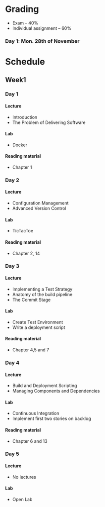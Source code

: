 # Grading

* Exam – 40%
* Individual assignment – 60%

### Day 1: Mon. 28th of November

# Schedule
## Week1
### Day 1
#### Lecture
* Introduction
* The Problem of Delivering Software

#### Lab
* Docker

#### Reading material
* Chapter 1

### Day 2
#### Lecture
* Configuration Management
* Advanced Version Control

#### Lab
* TicTacToe

#### Reading material
* Chapter 2, 14

### Day 3
#### Lecture
* Implementing a Test Strategy
* Anatomy of the build pipeline
* The Commit Stage

#### Lab
* Create Test Environment
* Write a deployment script

#### Reading material
* Chapter 4,5 and 7

### Day 4
#### Lecture
* Build and Deployment Scripting
* Managing Components and Dependencies
#### Lab
* Continuous Integration
* Implement first two stories on backlog

#### Reading material
* Chapter 6 and 13

### Day 5
#### Lecture
* No lectures

#### Lab
* Open Lab
